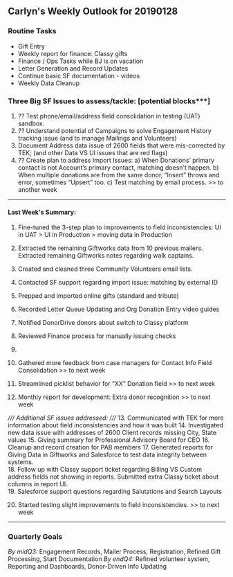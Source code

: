 ## Carlyn's Weekly Outlook for 20190128
### Routine Tasks
* Gift Entry
* Weekly report for finance: Classy gifts
* Finance / Ops Tasks while BJ is on vacation
* Letter Generation and Record Updates
* Continue basic SF documentation - videos
* Weekly Data Cleanup

### Three Big SF Issues to assess/tackle: [potential blocks***]
1. ?? Test phone/email/address field consolidation in testing (UAT) sandbox.
2. ?? Understand potential of Campaigns to solve Engagement History tracking issue (and to manage Mailings and Volunteers)
3. Document Address data issue of 2600 fields that were mis-corrected by TEK; (and other Data VS UI issues that are red flags)
4. ?? Create plan to address Import Issues: a) When Donations’ primary contact is not Account’s primary contact, matching doesn’t happen.  b) When multiple donations are from the same donor, “Insert” throws and error, sometimes “Upsert” too.  c) Test matching by email process. >> to another week

- - - -
#### Last Week's Summary:
1. Fine-tuned the 3-step plan to improvements to field inconsistencies: UI in UAT > UI in Production > moving data in Production
2. Extracted the remaining Giftworks data from 10 previous mailers.  Extracted remaining Giftworks notes regarding walk captains.
3. Created and cleaned three Community Volunteers email lists.
4. Contacted SF support regarding import issue: matching by external ID
5. Prepped and imported online gifts (standard and tribute)
6. Recorded Letter Queue Updating and Org Donation Entry video guides
7. Notified DonorDrive donors about switch to Classy platform
8. Reviewed Finance process for manually issuing checks
9. 


10. Gathered more feedback from case managers for Contact Info Field Consolidation >> to next week
11. Streamlined picklist behavior for “XX” Donation field >> to next week
12. Monthly report for development: Extra donor recognition >> to next week


*/// Additional SF issues addressed: ///*
13. Communicated with TEK for more information about field inconsistencies and how it was built
14. Investigated new data issue with addresses of 2600 Client records missing City, State values
15. Giving summary for Professional Advisory Board for CEO
16. Cleanup and record creation for PAB members
17. Generated reports for Giving Data in Giftworks and Salesforce to test data integrity between systems.  
18. Follow up with Classy support ticket regarding Billing VS Custom address fields not showing in reports.  Submitted extra Classy ticket about columns in report UI.  
19. Salesforce support questions regarding Salutations and Search Layouts

20. Started testing slight improvements to field inconsistencies. >> to next week


- - - -
### Quarterly Goals
*By midQ3:* Engagement Records, Mailer Process, Registration, Refined Gift Processing, Start Documentation
*By endQ4:* Refined volunteer system, Reporting and Dashboards, Donor-Driven Info Updating
<!--stackedit_data:
eyJoaXN0b3J5IjpbLTExMDYzNDU3OCwtMzc3NTI1Nzc4XX0=
-->